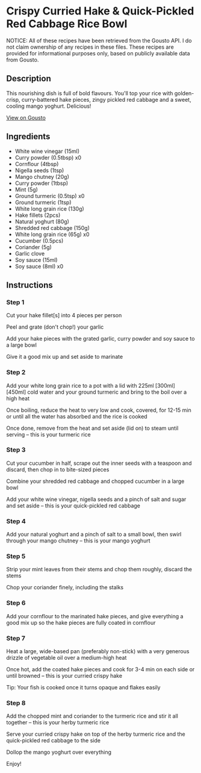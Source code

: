 # Crispy Curried Hake & Quick-Pickled Red Cabbage Rice Bowl

NOTICE: All of these recipes have been retrieved from the Gousto API. I do not claim ownership of any recipes in these files. These recipes are provided for informational purposes only, based on publicly available data from Gousto.

## Description

This nourishing dish is full of bold flavours. You'll top your rice with golden-crisp, curry-battered hake pieces, zingy pickled red cabbage and a sweet, cooling mango yoghurt. Delicious! 

[View on Gousto](https://www.gousto.co.uk/recipes/cookbook/crispy-curried-hake-pickled-red-cabbage-rice-bowl)

## Ingredients

- White wine vinegar (15ml)
- Curry powder (0.5tbsp) x0
- Cornflour (4tbsp)
- Nigella seeds (1tsp)
- Mango chutney (20g)
- Curry powder (1tbsp)
- Mint (5g)
- Ground turmeric (0.5tsp) x0
- Ground turmeric (1tsp)
- White long grain rice (130g)
- Hake fillets (2pcs)
- Natural yoghurt (80g)
- Shredded red cabbage (150g)
- White long grain rice (65g) x0
- Cucumber (0.5pcs)
- Coriander (5g)
- Garlic clove
- Soy sauce (15ml)
- Soy sauce (8ml) x0

## Instructions


### Step 1

Cut your hake fillet[s] into 4 pieces per person

Peel and grate (don't chop!) your garlic

Add your hake pieces with the grated garlic, curry powder and soy sauce to a large bowl

Give it a good mix up and set aside to marinate


### Step 2

Add your white long grain rice to a pot with a lid with 225ml <span class="text-purple">[300ml]<span class="text-danger"> </span>[450ml]</span> cold water and your ground turmeric and bring to the boil over a high heat

Once boiling, reduce the heat to very low and cook, covered, for 12-15 min or until all the water has absorbed and the rice is cooked

Once done, remove from the heat and set aside (lid on) to steam until serving – this is your turmeric rice


### Step 3

Cut your cucumber in half, scrape out the inner seeds with a teaspoon and discard, then chop in to bite-sized pieces

Combine your shredded red cabbage and chopped cucumber in a large bowl

Add your white wine vinegar, nigella seeds and a pinch of salt and sugar and set aside – this is your quick-pickled red cabbage


### Step 4

Add your natural yoghurt and a pinch of salt to a small bowl, then swirl through your mango chutney – this is your mango yoghurt


### Step 5

Strip your mint leaves from their stems and chop them roughly, discard the stems

Chop your coriander finely, including the stalks


### Step 6

Add your cornflour to the marinated hake pieces, and give everything a good mix up so the hake pieces are fully coated in cornflour


### Step 7

Heat a large, wide-based pan (preferably non-stick) with a very generous drizzle of vegetable oil over a medium-high heat

Once hot, add the coated hake pieces and cook for 3-4 min on each side or until browned – this is your curried crispy hake

Tip: Your fish is cooked once it turns opaque and flakes easily

### Step 8

Add the chopped mint and coriander to the turmeric rice and stir it all together – this is your herby turmeric rice

Serve your curried crispy hake on top of the herby turmeric rice and the quick-pickled red cabbage to the side

Dollop the mango yoghurt over everything

Enjoy!


